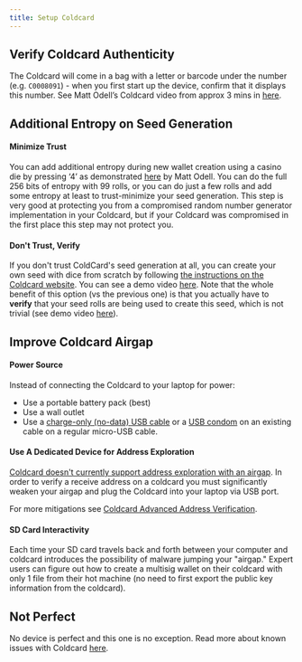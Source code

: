 ```yaml
---
title: Setup Coldcard
---
```


## Verify Coldcard Authenticity

The Coldcard will come in a bag with a letter or barcode under the number (e.g. `C0008091`) - when you first start up the device, confirm that it displays this number.
See Matt Odell’s Coldcard video from approx 3 mins in [here](https://www.youtube.com/watch?v=sM2uhyROpAQt=180).

## Additional Entropy on Seed Generation

#### Minimize Trust
You can add additional entropy during new wallet creation using a casino die by pressing ‘4’ as demonstrated [here](https://www.youtube.com/watch?v=sM2uhyROpAQt=681) by Matt Odell.
You can do the full 256 bits of entropy with 99 rolls, or you can do just a few rolls and add some entropy at least to trust-minimize your seed generation.
This step is very good at protecting you from a compromised random number generator implementation in your Coldcard, but if your Coldcard was compromised in the first place this step may not protect you.

#### Don't Trust, Verify
If you don't trust ColdCard's seed generation at all, you can create your own seed with dice from scratch by following [the instructions on the Coldcard website](https://coldcardwallet.com/docs/verifying-dice-roll-math).
You can see a demo video [here](https://www.youtube.com/watch?v=Rc29d9m92xg).
Note that the whole benefit of this option (vs the previous one) is that you actually have to **verify** that your seed rolls are being used to create this seed, which is not trivial (see demo video [here](https://www.youtube.com/watch?v=GxdUCoELUu0)). 

## Improve Coldcard Airgap

#### Power Source
Instead of connecting the Coldcard to your laptop for power:
* Use a portable battery pack (best)
* Use a wall outlet
* Use a [charge-only (no-data) USB cable](https://www.amazon.com/PortaPow-Specialised-3-3ft-20AWG-Charge/dp/B00RQ5AZ6Q)
or a
[USB condom](https://www.amazon.com/PortaPow-3rd-Gen-Data-Blocker/dp/B00QRRZ2QM) on an existing cable
on a regular micro-USB cable.

#### Use A Dedicated Device for Address Exploration
[Coldcard doesn't currently support address exploration with an airgap](https://github.com/Coldcard/firmware/pull/25).
In order to verify a receive address on a coldcard you must significantly weaken your airgap and plug the Coldcard into your laptop via USB port.

For more mitigations see [Coldcard Advanced Address Verification](/verify-receive-address/coldcard-advanced).

#### SD Card Interactivity
Each time your SD card travels back and forth between your computer and coldcard introduces the possibility of malware jumping your "airgap."
Expert users can figure out how to create a multisig wallet on their coldcard with only 1 file from their hot machine (no need to first export the public key information from the coldcard).

## Not Perfect
No device is perfect and this one is no exception.
Read more about known issues with Coldcard [here](/known-issues/hardware/coldcard).
